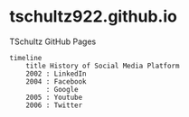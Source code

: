 <script type="module">
  import mermaid from 'https://cdn.jsdelivr.net/npm/mermaid@10/dist/mermaid.esm.min.mjs';
  mermaid.initialize({ startOnLoad: true });
</script>


# tschultz922.github.io
TSchultz GitHub Pages

```mermaid
timeline
    title History of Social Media Platform
    2002 : LinkedIn
    2004 : Facebook
         : Google
    2005 : Youtube
    2006 : Twitter
```